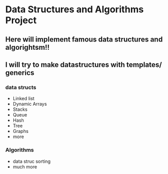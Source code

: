 # Data Structures and Algorithms Project

## Here will implement famous data structures and algorightsm!!

## I will try to make datastructures with templates/ generics

### data structs

- Linked list
- Dynamic Arrays
- Stacks
- Queue
- Hash
- Tree
- Graphs
- more

### Algorithms

- data struc sorting
- much more

